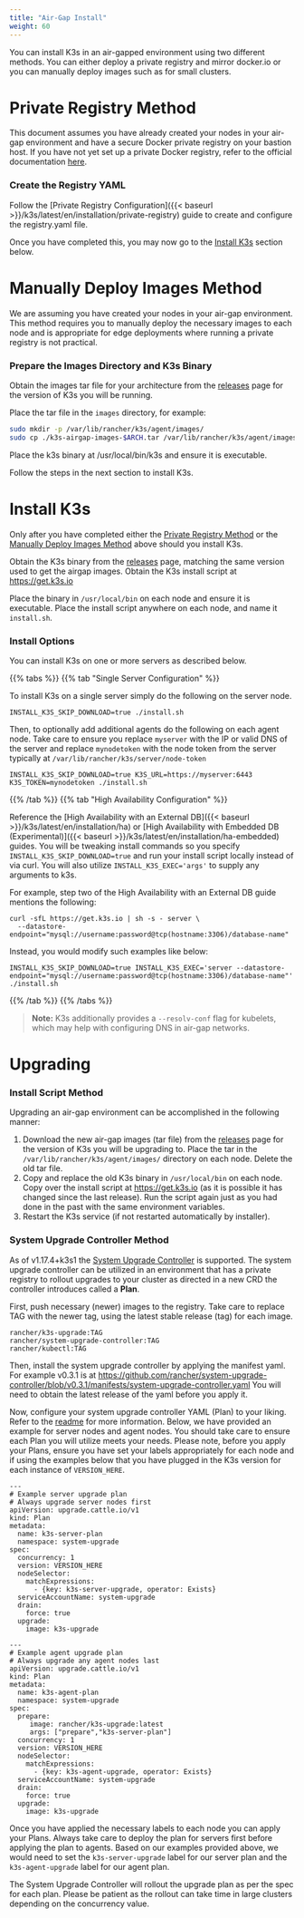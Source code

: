 ```yaml
---
title: "Air-Gap Install"
weight: 60
---
```


You can install K3s in an air-gapped environment using two different methods. You can either deploy a private registry and mirror docker.io or you can manually deploy images such as for small clusters.

# Private Registry Method

This document assumes you have already created your nodes in your air-gap environment and have a secure Docker private registry on your bastion host.
If you have not yet set up a private Docker registry, refer to the official documentation [here](https://docs.docker.com/registry/deploying/#run-an-externally-accessible-registry).

### Create the Registry YAML

Follow the [Private Registry Configuration]({{< baseurl >}}/k3s/latest/en/installation/private-registry) guide to create and configure the registry.yaml file.

Once you have completed this, you may now go to the [Install K3s](#install-k3s) section below.


# Manually Deploy Images Method

We are assuming you have created your nodes in your air-gap environment.
This method requires you to manually deploy the necessary images to each node and is appropriate for edge deployments where running a private registry is not practical.

### Prepare the Images Directory and K3s Binary
Obtain the images tar file for your architecture from the [releases](https://github.com/rancher/k3s/releases) page for the version of K3s you will be running.

Place the tar file in the `images` directory, for example:

```sh
sudo mkdir -p /var/lib/rancher/k3s/agent/images/
sudo cp ./k3s-airgap-images-$ARCH.tar /var/lib/rancher/k3s/agent/images/
```

Place the k3s binary at /usr/local/bin/k3s and ensure it is executable.

Follow the steps in the next section to install K3s.

# Install K3s

Only after you have completed either the [Private Registry Method](#private-registry-method) or the [Manually Deploy Images Method](#manually-deploy-images-method) above should you install K3s.

Obtain the K3s binary from the [releases](https://github.com/rancher/k3s/releases) page, matching the same version used to get the airgap images.
Obtain the K3s install script at https://get.k3s.io

Place the binary in `/usr/local/bin` on each node and ensure it is executable.
Place the install script anywhere on each node, and name it `install.sh`.


### Install Options
You can install K3s on one or more servers as described below.

{{% tabs %}}
{{% tab "Single Server Configuration" %}}

To install K3s on a single server simply do the following on the server node.

```
INSTALL_K3S_SKIP_DOWNLOAD=true ./install.sh
```

Then, to optionally add additional agents do the following on each agent node. Take care to ensure you replace `myserver` with the IP or valid DNS of the server and replace `mynodetoken` with the node token from the server typically at `/var/lib/rancher/k3s/server/node-token`

```
INSTALL_K3S_SKIP_DOWNLOAD=true K3S_URL=https://myserver:6443 K3S_TOKEN=mynodetoken ./install.sh
```

{{% /tab %}}
{{% tab "High Availability Configuration" %}}

Reference the [High Availability with an External DB]({{< baseurl >}}/k3s/latest/en/installation/ha) or [High Availability with Embedded DB (Experimental)]({{< baseurl >}}/k3s/latest/en/installation/ha-embedded) guides. You will be tweaking install commands so you specify `INSTALL_K3S_SKIP_DOWNLOAD=true` and run your install script locally instead of via curl. You will also utilize `INSTALL_K3S_EXEC='args'` to supply any arguments to k3s.

For example, step two of the High Availability with an External DB guide mentions the following:

```
curl -sfL https://get.k3s.io | sh -s - server \
  --datastore-endpoint="mysql://username:password@tcp(hostname:3306)/database-name"
```

Instead, you would modify such examples like below:

```
INSTALL_K3S_SKIP_DOWNLOAD=true INSTALL_K3S_EXEC='server --datastore-endpoint="mysql://username:password@tcp(hostname:3306)/database-name"' ./install.sh
```

{{% /tab %}}
{{% /tabs %}}

>**Note:** K3s additionally provides a `--resolv-conf` flag for kubelets, which may help with configuring DNS in air-gap networks.

# Upgrading

### Install Script Method

Upgrading an air-gap environment can be accomplished in the following manner:

1. Download the new air-gap images (tar file) from the [releases](https://github.com/rancher/k3s/releases) page for the version of K3s you will be upgrading to. Place the tar in the `/var/lib/rancher/k3s/agent/images/` directory on each
node. Delete the old tar file.
2. Copy and replace the old K3s binary in `/usr/local/bin` on each node. Copy over the install script at https://get.k3s.io (as it is possible it has changed since the last release). Run the script again just as you had done in the past
with the same environment variables.
3. Restart the K3s service (if not restarted automatically by installer).


### System Upgrade Controller Method

As of v1.17.4+k3s1 the [System Upgrade Controller](https://github.com/rancher/system-upgrade-controller/blob/master/README.md) is supported. The system upgrade controller can be utilized in an environment that has a private registry to rollout upgrades to your cluster as directed in a new CRD the controller introduces called a **Plan**. 

First, push necessary (newer) images to the registry. Take care to replace TAG with the newer tag, using the latest stable release (tag) for each image.

```
rancher/k3s-upgrade:TAG
rancher/system-upgrade-controller:TAG
rancher/kubectl:TAG
```

Then, install the system upgrade controller by applying the manifest yaml. For example v0.3.1 is at https://github.com/rancher/system-upgrade-controller/blob/v0.3.1/manifests/system-upgrade-controller.yaml 
You will need to obtain the latest release of the yaml before you apply it.

Now, configure your system upgrade controller YAML (Plan) to your liking. Refer to the [readme](https://github.com/rancher/system-upgrade-controller/blob/master/README.md) for more information.
Below, we have provided an example for server nodes and agent nodes. You should take care to ensure each Plan you will utilize meets your needs. Please note, before you apply your Plans, ensure you have set your labels appropriately for each node and if using the examples below that you have plugged in the K3s version for each instance of `VERSION_HERE`.

```
---
# Example server upgrade plan
# Always upgrade server nodes first
apiVersion: upgrade.cattle.io/v1
kind: Plan
metadata:
  name: k3s-server-plan
  namespace: system-upgrade
spec:
  concurrency: 1
  version: VERSION_HERE
  nodeSelector:
    matchExpressions:
      - {key: k3s-server-upgrade, operator: Exists}
  serviceAccountName: system-upgrade
  drain:
    force: true
  upgrade:
    image: k3s-upgrade
```

```
---
# Example agent upgrade plan
# Always upgrade any agent nodes last
apiVersion: upgrade.cattle.io/v1
kind: Plan
metadata:
  name: k3s-agent-plan
  namespace: system-upgrade
spec:
  prepare:
     image: rancher/k3s-upgrade:latest
     args: ["prepare","k3s-server-plan"]
  concurrency: 1
  version: VERSION_HERE
  nodeSelector:
    matchExpressions:
      - {key: k3s-agent-upgrade, operator: Exists}
  serviceAccountName: system-upgrade
  drain:
    force: true
  upgrade:
    image: k3s-upgrade
```

Once you have applied the necessary labels to each node you can apply your Plans. Always take care to deploy the plan for servers first before applying the plan to agents.
Based on our examples provided above, we would need to set the `k3s-server-upgrade` label for our server plan and the `k3s-agent-upgrade` label for our agent plan.

The System Upgrade Controller will rollout the upgrade plan as per the spec for each plan. Please be patient as the rollout can take time in large clusters depending on the concurrency value.

